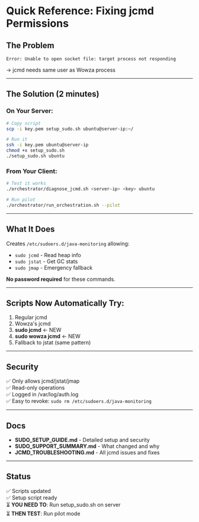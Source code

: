 # Quick Reference: Fixing jcmd Permissions

## The Problem
```
Error: Unable to open socket file: target process not responding
```
→ jcmd needs same user as Wowza process

---

## The Solution (2 minutes)

### On Your Server:
```bash
# Copy script
scp -i key.pem setup_sudo.sh ubuntu@server-ip:~/

# Run it
ssh -i key.pem ubuntu@server-ip
chmod +x setup_sudo.sh
./setup_sudo.sh ubuntu
```

### From Your Client:
```bash
# Test it works
./orchestrator/diagnose_jcmd.sh <server-ip> <key> ubuntu

# Run pilot
./orchestrator/run_orchestration.sh --pilot
```

---

## What It Does

Creates `/etc/sudoers.d/java-monitoring` allowing:
- `sudo jcmd` - Read heap info
- `sudo jstat` - Get GC stats
- `sudo jmap` - Emergency fallback

**No password required** for these commands.

---

## Scripts Now Automatically Try:

1. Regular jcmd
2. Wowza's jcmd
3. **sudo jcmd** ← NEW
4. **sudo wowza jcmd** ← NEW
5. Fallback to jstat (same pattern)

---

## Security

✅ Only allows jcmd/jstat/jmap  
✅ Read-only operations  
✅ Logged in /var/log/auth.log  
✅ Easy to revoke: `sudo rm /etc/sudoers.d/java-monitoring`

---

## Docs

- **SUDO_SETUP_GUIDE.md** - Detailed setup and security
- **SUDO_SUPPORT_SUMMARY.md** - What changed and why
- **JCMD_TROUBLESHOOTING.md** - All jcmd issues and fixes

---

## Status

✅ Scripts updated  
✅ Setup script ready  
⏳ **YOU NEED TO**: Run setup_sudo.sh on server  
⏳ **THEN TEST**: Run pilot mode
